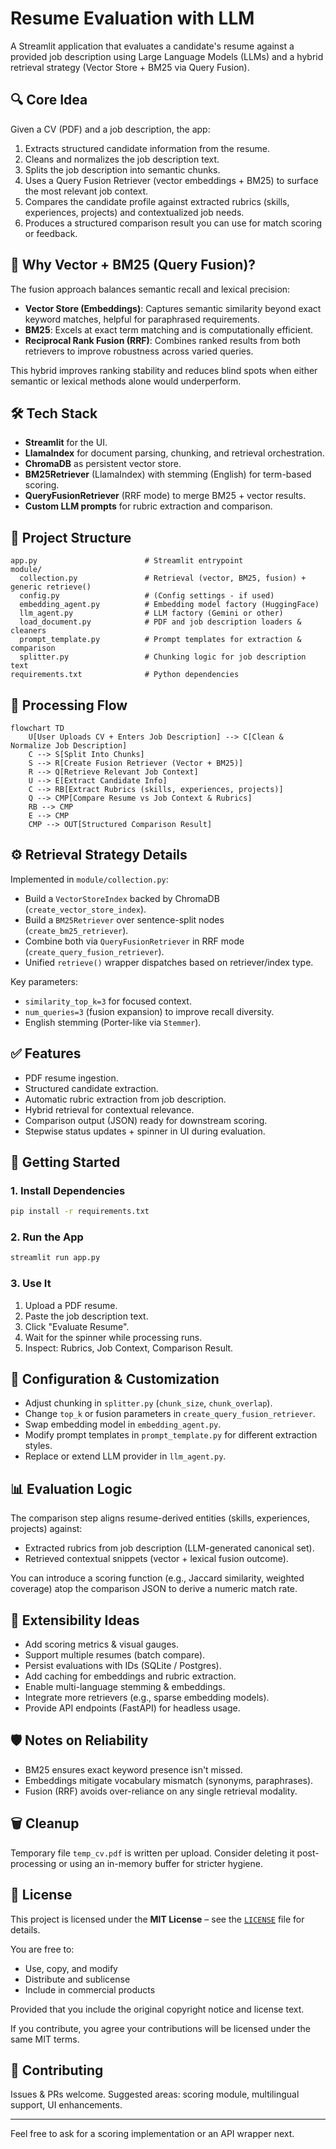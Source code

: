 # Resume Evaluation with LLM

A Streamlit application that evaluates a candidate's resume against a provided job description using Large Language Models (LLMs) and a hybrid retrieval strategy (Vector Store + BM25 via Query Fusion).

## 🔍 Core Idea

Given a CV (PDF) and a job description, the app:

1. Extracts structured candidate information from the resume.
2. Cleans and normalizes the job description text.
3. Splits the job description into semantic chunks.
4. Uses a Query Fusion Retriever (vector embeddings + BM25) to surface the most relevant job context.
5. Compares the candidate profile against extracted rubrics (skills, experiences, projects) and contextualized job needs.
6. Produces a structured comparison result you can use for match scoring or feedback.

## 🧪 Why Vector + BM25 (Query Fusion)?

The fusion approach balances semantic recall and lexical precision:

- **Vector Store (Embeddings)**: Captures semantic similarity beyond exact keyword matches, helpful for paraphrased requirements.
- **BM25**: Excels at exact term matching and is computationally efficient.
- **Reciprocal Rank Fusion (RRF)**: Combines ranked results from both retrievers to improve robustness across varied queries.

This hybrid improves ranking stability and reduces blind spots when either semantic or lexical methods alone would underperform.

## 🛠 Tech Stack

- **Streamlit** for the UI.
- **LlamaIndex** for document parsing, chunking, and retrieval orchestration.
- **ChromaDB** as persistent vector store.
- **BM25Retriever** (LlamaIndex) with stemming (English) for term-based scoring.
- **QueryFusionRetriever** (RRF mode) to merge BM25 + vector results.
- **Custom LLM prompts** for rubric extraction and comparison.

## 📂 Project Structure

```
app.py                        # Streamlit entrypoint
module/
  collection.py               # Retrieval (vector, BM25, fusion) + generic retrieve()
  config.py                   # (Config settings - if used)
  embedding_agent.py          # Embedding model factory (HuggingFace)
  llm_agent.py                # LLM factory (Gemini or other)
  load_document.py            # PDF and job description loaders & cleaners
  prompt_template.py          # Prompt templates for extraction & comparison
  splitter.py                 # Chunking logic for job description text
requirements.txt              # Python dependencies
```

## 🔄 Processing Flow

```mermaid
flowchart TD
    U[User Uploads CV + Enters Job Description] --> C[Clean & Normalize Job Description]
    C --> S[Split Into Chunks]
    S --> R[Create Fusion Retriever (Vector + BM25)]
    R --> Q[Retrieve Relevant Job Context]
    U --> E[Extract Candidate Info]
    C --> RB[Extract Rubrics (skills, experiences, projects)]
    Q --> CMP[Compare Resume vs Job Context & Rubrics]
    RB --> CMP
    E --> CMP
    CMP --> OUT[Structured Comparison Result]
```

## ⚙️ Retrieval Strategy Details

Implemented in `module/collection.py`:

- Build a `VectorStoreIndex` backed by ChromaDB (`create_vector_store_index`).
- Build a `BM25Retriever` over sentence-split nodes (`create_bm25_retriever`).
- Combine both via `QueryFusionRetriever` in RRF mode (`create_query_fusion_retriever`).
- Unified `retrieve()` wrapper dispatches based on retriever/index type.

Key parameters:

- `similarity_top_k=3` for focused context.
- `num_queries=3` (fusion expansion) to improve recall diversity.
- English stemming (Porter-like via `Stemmer`).

## ✅ Features

- PDF resume ingestion.
- Structured candidate extraction.
- Automatic rubric extraction from job description.
- Hybrid retrieval for contextual relevance.
- Comparison output (JSON) ready for downstream scoring.
- Stepwise status updates + spinner in UI during evaluation.

## 🚀 Getting Started

### 1. Install Dependencies

```bash
pip install -r requirements.txt
```

### 2. Run the App

```bash
streamlit run app.py
```

### 3. Use It

1. Upload a PDF resume.
2. Paste the job description text.
3. Click "Evaluate Resume".
4. Wait for the spinner while processing runs.
5. Inspect: Rubrics, Job Context, Comparison Result.

## 🧩 Configuration & Customization

- Adjust chunking in `splitter.py` (`chunk_size`, `chunk_overlap`).
- Change `top_k` or fusion parameters in `create_query_fusion_retriever`.
- Swap embedding model in `embedding_agent.py`.
- Modify prompt templates in `prompt_template.py` for different extraction styles.
- Replace or extend LLM provider in `llm_agent.py`.

## 📊 Evaluation Logic

The comparison step aligns resume-derived entities (skills, experiences, projects) against:

- Extracted rubrics from job description (LLM-generated canonical set).
- Retrieved contextual snippets (vector + lexical fusion outcome).

You can introduce a scoring function (e.g., Jaccard similarity, weighted coverage) atop the comparison JSON to derive a numeric match rate.

## 🔧 Extensibility Ideas

- Add scoring metrics & visual gauges.
- Support multiple resumes (batch compare).
- Persist evaluations with IDs (SQLite / Postgres).
- Add caching for embeddings and rubric extraction.
- Enable multi-language stemming & embeddings.
- Integrate more retrievers (e.g., sparse embedding models).
- Provide API endpoints (FastAPI) for headless usage.

## 🛡 Notes on Reliability

- BM25 ensures exact keyword presence isn't missed.
- Embeddings mitigate vocabulary mismatch (synonyms, paraphrases).
- Fusion (RRF) avoids over-reliance on any single retrieval modality.

## 🗑 Cleanup

Temporary file `temp_cv.pdf` is written per upload. Consider deleting it post-processing or using an in-memory buffer for stricter hygiene.

## 📜 License

This project is licensed under the **MIT License** – see the [`LICENSE`](./LICENSE) file for details.

You are free to:

- Use, copy, and modify
- Distribute and sublicense
- Include in commercial products

Provided that you include the original copyright notice and license text.

If you contribute, you agree your contributions will be licensed under the same MIT terms.

## 🤝 Contributing

Issues & PRs welcome. Suggested areas: scoring module, multilingual support, UI enhancements.

---

Feel free to ask for a scoring implementation or an API wrapper next.
